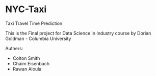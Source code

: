 # NYC-Taxi
Taxi Travel Time Prediction

This is the Final project for Data Science in Industry course by Dorian Goldman - Columbia University

Authers:
 - Colton Smith 
 - Chaim Eisenbach 
 - Rawan Aloula
 

